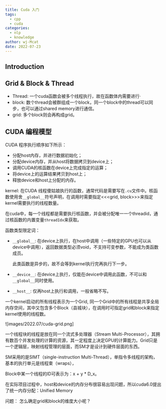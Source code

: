 ```yaml
---
title: Cuda 入门 
tags:
  - cpp
  - cuda 
categories:
  - nlp
  - knowledge
author: wj-Mcat
date: 2022-07-23
---
```


## Introduction

## Grid & Block & Thread

* Thread: 一个cuda函数会被多个线程执行，故在函数体内需要进行·
* block: 数个thread会被群组成一个block，同一个block中的thread可以同步，也可以通过shared memory进行通信。
* grid: 多个block则会再构成grid。

## CUDA 编程模型

CUDA 程序执行顺序如下所示：

* 分配host内存，并进行数据初始化；
* 分配device内存，并从host将数据拷贝到device上；
* 调用CUDA的核函数在device上完成指定的运算；
* 将device上的运算结果拷贝到host上；
* 释放device和host上分配的内存。


kernel: 在CUDA 线程傻姑娘执行的函数，通常代码是需要写在`.cu`文件中。核函数使用舍`__global__`符号声明，在调用时需要指定<<<grid, block>>>来指定kernel需要执行的线程数量。

在cuda中，每一个线程都是需要执行核函数，并会被分配唯一一个threadid，通过核函数的内置变量`threadIdx`来获取。

函数类型限定词：

* `__global__`: 在device上执行，在host中调用（一些特定的GPU也可以从device中调用），返回数据类型必须void，不支持可变参数，不能成为类函数成员。

    此类函数是异步的，故不会等到kernel执行完再执行下一步。

* `__device__`: 在device上执行，仅能在device中调用此函数，不可以和`__global__`同时使用。

* `__host__`: 仅再host上执行和调用，一般省略不写。


一个kernel启动的所有线程表示为一个Grid, 同一个Grid中的所有线程是共享全局内存空间，其中又包含多个Block（县城块），在调用时可指定grid和block来指定kernel使用的线程数。

![images/2022.07/cuda-grid.png]

一个线程块的线程是放在同一个流式多处理器（Stream Multi-Processor），其拥有数百个并发处理的计算的资源，其一定程度上决定GPU的计算能力。Grid只是一个逻辑层，映射线程管理的层面，而SM才是设计到硬件层面的东西。

SM采用的是SIMT（single-instruction Multi-Thread），单指令多线程的架构，基本的执行单元是线程束（wraps），

Block中某一个线程的ID可表示为：x + y * D_x。


在实际项目过程中，host和device的内存分布很容易出现问题，所以cuda6.0提出了统一内存分配：Unified Memory

问题：
怎么确定grid和block的维度大小呢？

